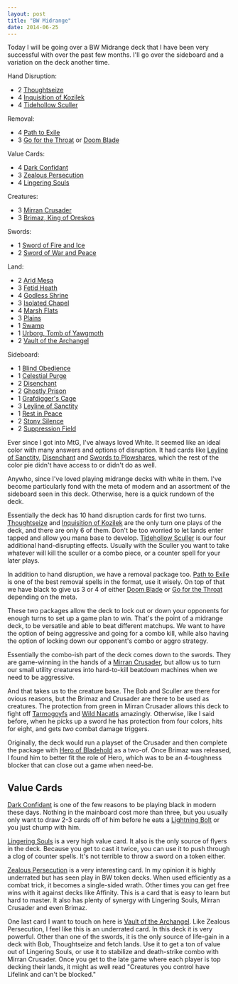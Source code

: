 ```yaml
---
layout: post
title: "BW Midrange"
date: 2014-06-25
---
```


Today I will be going over a BW Midrange deck that I have been very successful
with over the past few months. I'll go over the sideboard and a variation on
the deck another time.

Hand Disruption:

* 2 [Thoughtseize](http://magiccards.info/query?q=thoughtseize)
* 4 [Inquisition of Kozilek](http://magiccards.info/query?q=inquisition+of+kozilek)
* 4 [Tidehollow Sculler](http://magiccards.info/query?q=tidehollow+sculler)

Removal:

* 4 [Path to Exile](http://magiccards.info/query?q=path+to+exile)
* 3 [Go for the Throat](http://magiccards.info/query?q=go+for+the+throat) or
    [Doom Blade](http://magiccards.info/query?q=doom+blade)

Value Cards:

* 4 [Dark Confidant](http://magiccards.info/query?q=dark+confidant)
* 3 [Zealous Persecution](http://magiccards.info/query?q=zealous+persecution)
* 4 [Lingering Souls](http://magiccards.info/query?q=lingering+souls)

Creatures:

* 3 [Mirran Crusader](http://magiccards.info/query?q=mirran+crusader)
* 3 [Brimaz, King of Oreskos](http://magiccards.info/query?q=brimaz+king+of+oreskos)

Swords:

* 1 [Sword of Fire and Ice](http://magiccards.info/query?q=sword+of+fire+and+ice)
* 2 [Sword of War and Peace](http://magiccards.info/query?q=sword+of+war+and+peace)

Land:

* 2 [Arid Mesa](http://magiccards.info/query?q=arid+mesa)
* 3 [Fetid Heath](http://magiccards.info/query?q=fetid+heath)
* 4 [Godless Shrine](http://magiccards.info/query?q=godless+shrine)
* 3 [Isolated Chapel](http://magiccards.info/query?q=isolated+chapel)
* 4 [Marsh Flats](http://magiccards.info/query?q=marsh+flats)
* 3 [Plains](http://magiccards.info/query?q=plains)
* 1 [Swamp](http://magiccards.info/query?q=swamp)
* 1 [Urborg, Tomb of Yawgmoth](http://magiccards.info/query?q=urborg+tomb+of+yawgmoth)
* 2 [Vault of the Archangel](http://magiccards.info/query?q=vault+of+the+archangel)

Sideboard:

* 1 [Blind Obedience](http://magiccards.info/query?q=blind+obedience)
* 1 [Celestial Purge](http://magiccards.info/query?q=celestial+purge)
* 2 [Disenchant](http://magiccards.info/query?q=disenchant)
* 2 [Ghostly Prison](http://magiccards.info/query?q=ghostly+prison)
* 1 [Grafdigger's Cage](http://magiccards.info/query?q=grafdiggers+cage)
* 3 [Leyline of Sanctity](http://magiccards.info/query?q=leyline+of+sanctity)
* 1 [Rest in Peace](http://magiccards.info/query?q=rest+in+peace)
* 2 [Stony Silence](http://magiccards.info/query?q=stony+silence)
* 2 [Suppression Field](http://magiccards.info/query?q=suppression+field)

Ever since I got into MtG, I've always loved White. It seemed like an ideal
color with many answers and options of disruption. It had cards like
[Leyline of Sanctity](http://magiccards.info/query?q=leyline+of+sanctity),
[Disenchant](http://magiccards.info/query?q=disenchant) and
[Swords to Plowshares](http://magiccards.info/query?q=swords+to+plowshares),
which the rest of the color pie didn't have access to or didn't do as well.

Anywho, since I've loved playing midrange decks with white in them. I've become
particularly fond with the meta of modern and an assortment of the sideboard
seen in this deck. Otherwise, here is a quick rundown of the deck.

Essentially the deck has 10 hand disruption cards for first two turns.
[Thoughtseize](http://magiccards.info/query?q=thoughtseize) and
[Inquisition of Kozilek](http://magiccards.info/query?q=inquisition+of+kozilek)
are the only turn one plays of the deck, and there are only 6 of them. Don't be
too worried to let lands enter tapped and allow you mana base to develop.
[Tidehollow Sculler](http://magiccards.info/query?q=tidehollow+sculler) is our
four additional hand-disrupting effects. Usually with the Sculler you want to
take whatever will kill the sculler or a combo piece, or a counter spell for
your later plays.

In addition to hand disruption, we have a removal package too.
[Path to Exile](http://magiccards.info/query?q=path+to+exile) is one of the
best removal spells in the format, use it wisely. On top of that we have black
to give us 3 or 4 of either
[Doom Blade](http://magiccards.info/query?q=doom+blade) or
[Go for the Throat](http://magiccards.info/query?q=go+for+the+throat) depending
on the meta.

These two packages allow the deck to lock out or down your opponents for enough
turns to set up a game plan to win. That's the point of a midrange deck, to be
versatile and able to beat different matchups. We want to have the option of
being aggressive and going for a combo kill, while also having the option of
locking down our opponent's combo or aggro strategy.

Essentially the combo-ish part of the deck comes down to the swords. They are
game-winning in the hands of a
[Mirran Crusader](http://magiccards.info/query?q=mirran+crusader), but allow us
to turn our small utility creatures into hard-to-kill beatdown machines when we
need to be aggressive.

And that takes us to the creature base. The Bob and Sculler are there for
ovious reasons, but the Brimaz and Crusader are there to be used as creatures.
The protection from green in Mirran Crusader allows this deck to fight off
[Tarmogoyfs](http://magiccards.info/query?q=tarmogoyf) and
[Wild Nacatls](http://magiccards.info/query?q=wild+nacatl) amazingly.
Otherwise, like I said before, when he picks up a sword he has protection from
four colors, hits for eight, and gets *two* combat damage triggers.

Originally, the deck would run a playset of the Crusader and then complete the
package with
[Hero of Bladehold](http://magiccards.info/query?q=hero+of+bladehold) as a
two-of. Once Brimaz was released, I found him to better fit the role of Hero,
which was to be an 4-toughness blocker that can close out a game when need-be.

## Value Cards

[Dark Confidant](http://magiccards.info/query?q=lightning+bolt) is one of the
few reasons to be playing black in modern these days. Nothing in the mainboard
cost more than three, but you usually only want to draw 2-3 cards off of him
before he eats a [Lightning Bolt](http://magiccards.info/query?q=lightning+bolt)
or you just chump with him.

[Lingering Souls](http://magiccards.info/query?q=lingering+souls) is a very
high value card. It also is the only source of flyers in the deck. Because you
get to cast it twice, you can use it to push through a clog of counter spells.
It's not terrible to throw a sword on a token either.

[Zealous Persecution](http://magiccards.info/query?q=zealous+persecution) is a
very interesting card. In my opinion it is highly underrated but has seen play
in BW token decks. When used efficiently as a combat trick, it becomes a
single-sided wrath. Other times you can get free wins with it against decks
like Affinity. This is a card that is easy to learn but hard to master. It also
has plenty of synergy with Lingering Souls, Mirran Crusader and even Brimaz.

One last card I want to touch on here is
[Vault of the Archangel](http://magiccards.info/query?q=vault+of+the+archangel).
Like Zealous Persecution, I feel like this is an underrated card. In this deck
it is very powerful. Other than one of the swords, it is the only source of
life-gain in a deck with Bob, Thoughtseize and fetch lands. Use it to get a ton
of value out of Lingering Souls, or use it to stabilize and death-strike combo
with Mirran Crusader. Once you get to the late game where each player is top
decking their lands, it might as well read "Creatures you control have Lifelink
and can't be blocked."
